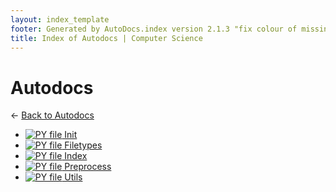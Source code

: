 ```yaml
---
layout: index_template
footer: Generated by AutoDocs.index version 2.1.3 "fix colour of missing files" ⓒ Starwort, 2020
title: Index of Autodocs | Computer Science
---
```


# **Autodocs**

← [Back to Autodocs](..)

- [![PY file](https://img.icons8.com/windows/512/03dac6/py.png)   Init  ](autodocs/__init__.py)
- [![PY file](https://img.icons8.com/windows/512/03dac6/py.png) Filetypes](autodocs/filetypes.py)
- [![PY file](https://img.icons8.com/windows/512/03dac6/py.png) Index](autodocs/index.py)
- [![PY file](https://img.icons8.com/windows/512/03dac6/py.png) Preprocess](autodocs/preprocess.py)
- [![PY file](https://img.icons8.com/windows/512/03dac6/py.png) Utils](autodocs/utils.py)

